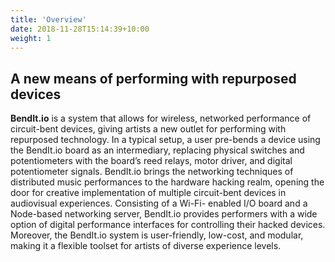```yaml
---
title: 'Overview'
date: 2018-11-28T15:14:39+10:00
weight: 1
---
```


## A new means of performing with repurposed devices

**BendIt.io** is a system that allows for wireless, networked performance of circuit-bent devices, giving artists a new outlet for performing with repurposed technology. In a typical setup, a user pre-bends a device using the BendIt.io board as an intermediary, replacing physical switches and potentiometers with the board’s reed relays, motor driver, and digital potentiometer signals. 
BendIt.io brings the networking techniques of distributed music performances to the hardware hacking realm, opening the door for creative implementation of multiple circuit-bent devices in audiovisual experiences. Consisting of a Wi-Fi- enabled I/O board and a Node-based networking server, BendIt.io provides performers with a wide option of digital performance interfaces for controlling their hacked devices. Moreover, the BendIt.io system is user-friendly, low-cost, and modular, making it a flexible toolset for artists of diverse experience levels. 
